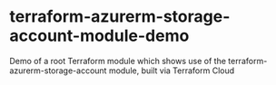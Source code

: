 # terraform-azurerm-storage-account-module-demo
Demo of a root Terraform module which shows use of the terraform-azurerm-storage-account module, built via Terraform Cloud
